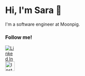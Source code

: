 <h1>Hi, I'm Sara 👋</h1>
<p>I'm a software engineer at Moonpig. </p>

<h3>Follow me!</h3>

<div display="flex">
  <a href="https://linkedin.com/in/saraevs" target="_blank" style="display:block;width:30px;">
      <img src="https://cdn3.iconfinder.com/data/icons/social-media-2253/17/Vector-4-1024.png" alt="Linked In" />
  </a>
  <a href="https://instagram.com/saraevs" target="_blank" width="30px" height="30px">
    <img src="https://cdn4.iconfinder.com/data/icons/social-media-2146/512/25_social-1024.png" alt="Instagram" width="30px" height="30px"/>
  </a>
</div>
